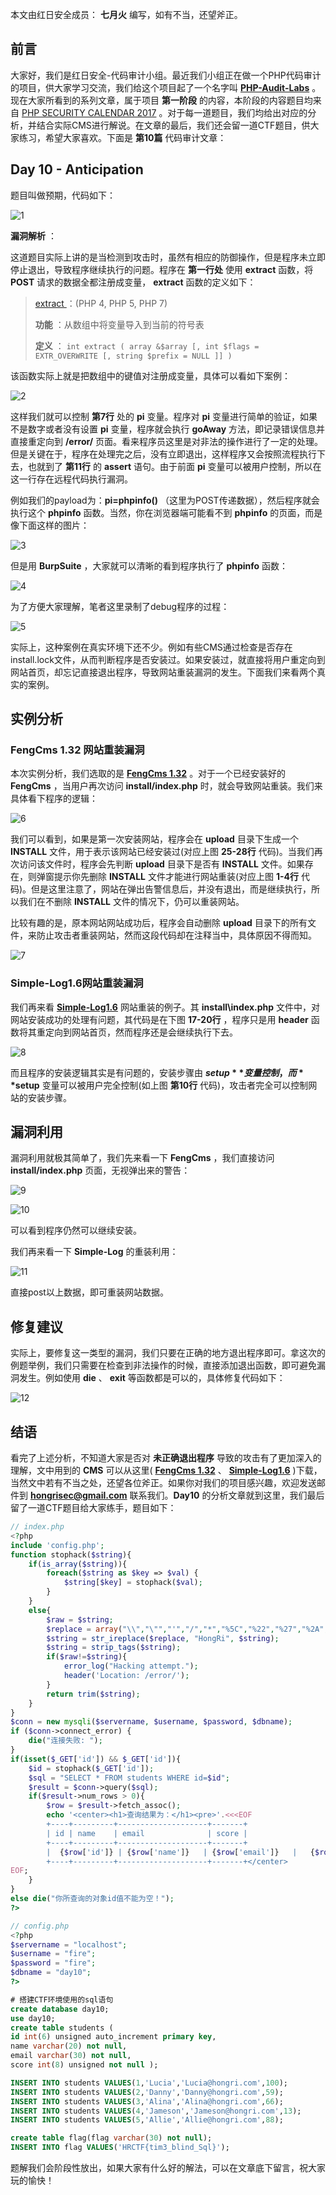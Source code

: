 本文由红日安全成员： **七月火** 编写，如有不当，还望斧正。

## 前言

大家好，我们是红日安全-代码审计小组。最近我们小组正在做一个PHP代码审计的项目，供大家学习交流，我们给这个项目起了一个名字叫 [**PHP-Audit-Labs**](https://github.com/hongriSec/PHP-Audit-Labs) 。现在大家所看到的系列文章，属于项目 **第一阶段** 的内容，本阶段的内容题目均来自 [PHP SECURITY CALENDAR 2017](https://www.ripstech.com/php-security-calendar-2017/) 。对于每一道题目，我们均给出对应的分析，并结合实际CMS进行解说。在文章的最后，我们还会留一道CTF题目，供大家练习，希望大家喜欢。下面是 **第10篇** 代码审计文章：

## Day 10 - Anticipation

题目叫做预期，代码如下：

![1](CTF%20总结/PHP-Audit-Labs/Part1/Day10/files/1.png)

**漏洞解析** ：

这道题目实际上讲的是当检测到攻击时，虽然有相应的防御操作，但是程序未立即停止退出，导致程序继续执行的问题。程序在 **第一行处** 使用 **extract** 函数，将 **POST** 请求的数据全都注册成变量， **extract** 函数的定义如下：

>[ extract ](http://php.net/manual/zh/function.extract.php) ：(PHP 4, PHP 5, PHP 7)
>
>**功能** ：从数组中将变量导入到当前的符号表
>
>**定义** ： `int extract ( array &$array [, int $flags = EXTR_OVERWRITE [, string $prefix = NULL ]] )` 
>

该函数实际上就是把数组中的键值对注册成变量，具体可以看如下案例：

![2](CTF%20总结/PHP-Audit-Labs/Part1/Day10/files/2.png)

这样我们就可以控制 **第7行** 处的 **pi**  变量。程序对 **pi**  变量进行简单的验证，如果不是数字或者没有设置 **pi**  变量，程序就会执行 **goAway** 方法，即记录错误信息并直接重定向到 **/error/** 页面。看来程序员这里是对非法的操作进行了一定的处理。但是关键在于，程序在处理完之后，没有立即退出，这样程序又会按照流程执行下去，也就到了 **第11行** 的 **assert** 语句。由于前面 **pi**  变量可以被用户控制，所以在这一行存在远程代码执行漏洞。

例如我们的payload为：**pi=phpinfo()** （这里为POST传递数据），然后程序就会执行这个 **phpinfo** 函数。当然，你在浏览器端可能看不到 **phpinfo** 的页面，而是像下面这样的图片：

![3](CTF%20总结/PHP-Audit-Labs/Part1/Day10/files/3.png)

但是用 **BurpSuite** ，大家就可以清晰的看到程序执行了 **phpinfo** 函数：

![4](CTF%20总结/PHP-Audit-Labs/Part1/Day10/files/4.png)

为了方便大家理解，笔者这里录制了debug程序的过程：

![5](5.gif)

实际上，这种案例在真实环境下还不少。例如有些CMS通过检查是否存在install.lock文件，从而判断程序是否安装过。如果安装过，就直接将用户重定向到网站首页，却忘记直接退出程序，导致网站重装漏洞的发生。下面我们来看两个真实的案例。

## 实例分析

### FengCms 1.32 网站重装漏洞

本次实例分析，我们选取的是 **[FengCms 1.32](http://pan.baidu.com/s/1i33gNVR)** 。对于一个已经安装好的 **FengCms** ，当用户再次访问 **install/index.php** 时，就会导致网站重装。我们来具体看下程序的逻辑：

![6](CTF%20总结/PHP-Audit-Labs/Part1/Day10/files/6.png)

我们可以看到，如果是第一次安装网站，程序会在 **upload** 目录下生成一个 **INSTALL** 文件，用于表示该网站已经安装过(对应上图 **25-28行** 代码)。当我们再次访问该文件时，程序会先判断 **upload** 目录下是否有 **INSTALL** 文件。如果存在，则弹窗提示你先删除 **INSTALL** 文件才能进行网站重装(对应上图 **1-4行** 代码)。但是这里注意了，网站在弹出告警信息后，并没有退出，而是继续执行，所以我们在不删除 **INSTALL** 文件的情况下，仍可以重装网站。

比较有趣的是，原本网站网站成功后，程序会自动删除 **upload** 目录下的所有文件，来防止攻击者重装网站，然而这段代码却在注释当中，具体原因不得而知。

![7](CTF%20总结/PHP-Audit-Labs/Part1/Day10/files/7.png)

### Simple-Log1.6网站重装漏洞

我们再来看 **[Simple-Log1.6](http://down.admin5.com/php/42012.html#link)** 网站重装的例子。其 **install\index.php** 文件中，对网站安装成功的处理有问题，其代码是在下图 **17-20行** ，程序只是用 **header** 函数将其重定向到网站首页，然而程序还是会继续执行下去。

![8](CTF%20总结/PHP-Audit-Labs/Part1/Day10/files/8.png)

而且程序的安装逻辑其实是有问题的，安装步骤由 **$setup** 变量控制，而 **$setup** 变量可以被用户完全控制(如上图 **第10行** 代码)，攻击者完全可以控制网站的安装步骤。

## 漏洞利用

漏洞利用就极其简单了，我们先来看一下 **FengCms** ，我们直接访问 **install/index.php** 页面，无视弹出来的警告：

![9](CTF%20总结/PHP-Audit-Labs/Part1/Day10/files/9.png)

![10](CTF%20总结/PHP-Audit-Labs/Part1/Day10/files/10.png)

可以看到程序仍然可以继续安装。

我们再来看一下 **Simple-Log** 的重装利用：

![11](CTF%20总结/PHP-Audit-Labs/Part1/Day10/files/11.png)

直接post以上数据，即可重装网站数据。

## 修复建议

实际上，要修复这一类型的漏洞，我们只要在正确的地方退出程序即可。拿这次的例题举例，我们只需要在检查到非法操作的时候，直接添加退出函数，即可避免漏洞发生。例如使用 **die** 、 **exit** 等函数都是可以的，具体修复代码如下：

![12](CTF%20总结/PHP-Audit-Labs/Part1/Day10/files/12.png)

## 结语

看完了上述分析，不知道大家是否对 **未正确退出程序** 导致的攻击有了更加深入的理解，文中用到的 **CMS** 可以从这里( [**FengCms 1.32**](http://pan.baidu.com/s/1i33gNVR)  、 **[Simple-Log1.6](http://down.admin5.com/php/42012.html#link)** )下载，当然文中若有不当之处，还望各位斧正。如果你对我们的项目感兴趣，欢迎发送邮件到 **hongrisec@gmail.com** 联系我们。**Day10** 的分析文章就到这里，我们最后留了一道CTF题目给大家练手，题目如下：

```php
// index.php
<?php
include 'config.php';
function stophack($string){
    if(is_array($string)){
        foreach($string as $key => $val) {
            $string[$key] = stophack($val);
        }
    }
    else{
        $raw = $string;
        $replace = array("\\","\"","'","/","*","%5C","%22","%27","%2A","~","insert","update","delete","into","load_file","outfile","sleep",);
        $string = str_ireplace($replace, "HongRi", $string);
        $string = strip_tags($string);
        if($raw!=$string){
            error_log("Hacking attempt.");
            header('Location: /error/');
        }
        return trim($string);
    }
}
$conn = new mysqli($servername, $username, $password, $dbname);
if ($conn->connect_error) {
    die("连接失败: ");
}
if(isset($_GET['id']) && $_GET['id']){
    $id = stophack($_GET['id']);
    $sql = "SELECT * FROM students WHERE id=$id";
    $result = $conn->query($sql);
    if($result->num_rows > 0){
        $row = $result->fetch_assoc();
        echo '<center><h1>查询结果为：</h1><pre>'.<<<EOF
        +----+---------+--------------------+-------+
        | id | name    | email              | score |
        +----+---------+--------------------+-------+
        |  {$row['id']} | {$row['name']}   | {$row['email']}   |   {$row['score']} |
        +----+---------+--------------------+-------+</center>
EOF;
    }
}
else die("你所查询的对象id值不能为空！");
?>
```

```php
// config.php
<?php  
$servername = "localhost";
$username = "fire";
$password = "fire";
$dbname = "day10";
?>
```

```sql
# 搭建CTF环境使用的sql语句
create database day10;
use day10;
create table students (
id int(6) unsigned auto_increment primary key,
name varchar(20) not null,
email varchar(30) not null,
score int(8) unsigned not null );

INSERT INTO students VALUES(1,'Lucia','Lucia@hongri.com',100);
INSERT INTO students VALUES(2,'Danny','Danny@hongri.com',59);
INSERT INTO students VALUES(3,'Alina','Alina@hongri.com',66);
INSERT INTO students VALUES(4,'Jameson','Jameson@hongri.com',13);
INSERT INTO students VALUES(5,'Allie','Allie@hongri.com',88);

create table flag(flag varchar(30) not null);
INSERT INTO flag VALUES('HRCTF{tim3_blind_Sql}');
```

题解我们会阶段性放出，如果大家有什么好的解法，可以在文章底下留言，祝大家玩的愉快！